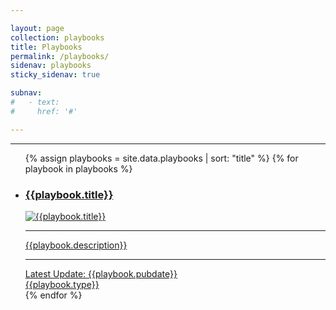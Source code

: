 ```yaml
---

layout: page
collection: playbooks
title: Playbooks 
permalink: /playbooks/
sidenav: playbooks
sticky_sidenav: true

subnav:
#   - text: 
#     href: '#'

---
```


<hr>
<p>
<ul class="usa-card-group">  
{% assign playbooks = site.data.playbooks | sort: "title" %}
{% for playbook in playbooks %}			
<li class="usa-card tablet:grid-col-6">
    <a class="gsa-no-dec" href="{{site.baseurl}}{{playbook.url}}" target="{{playbook.target}}">
    <div class="usa-card__container shadow-3">
        <div class="usa-card__header">
            <h3 class="site-preview-heading">{{playbook.title}}</h3>
        </div>
        <div class="usa-card__media">
        <div class="usa-card__img">
                <img
                src="{{site.baseurl}}{{playbook.header}}"
                alt="{{playbook.title}}"
                />
            </div>
        </div>
        <hr>
        <div class="usa-card__body">
            <p>{{playbook.description}}</p>
        </div>
        <hr>
        <div class="usa-card__footer">
            <!-- <button type="button" class="usa-button">Button text</button> -->
            Latest Update: {{playbook.pubdate}} <br><span class="usa-tag bg-accent-warm">{{playbook.type}}</span>
        </div>
    </div>
    </a>
</li>
{% endfor %}
</ul>
</p>